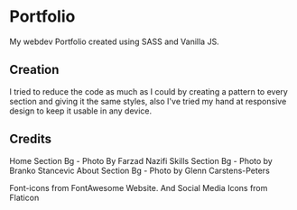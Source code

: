 # Portfolio
 My webdev Portfolio created using SASS and Vanilla JS. 

## Creation
I tried to reduce the code as much as I could by creating a pattern to every section and giving it the same styles, also I've tried my hand at responsive design to keep it usable in any device. 

## Credits

Home Section Bg - Photo By Farzad Nazifi
Skills Section Bg - Photo by Branko Stancevic
About Section Bg - Photo by Glenn Carstens-Peters

Font-icons from FontAwesome Website.
And Social Media Icons from Flaticon
